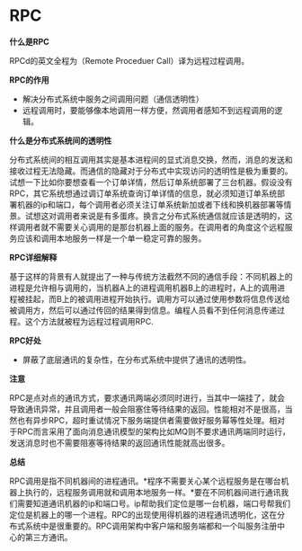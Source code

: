 # RPC

**什么是RPC**

RPCd的英文全程为（Remote Proceduer Call）译为远程过程调用。

**RPC的作用**

- 解决分布式系统中服务之间调用问题（通信透明性）
- 远程调用时，要能够像本地调用一样方便，然调用者感知不到远程调用的逻辑。

**什么是分布式系统间的透明性**

​		分布式系统间的相互调用其实是基本进程间的显式消息交换，然而，消息的发送和接收过程无法隐藏。而通信的隐藏对于分布式中实现访问的透明性是极为重要的。试想一下比如你要想查看一个订单详情，然后订单系统部署了三台机器。假设没有RPC，其它系统想通过调订单系统查询订单详情的信息，就必须知道订单系统部署机器的ip和端口，每个调用者必须关注订单系统新加或者下线和换机器部署等情景。试想这对调用者来说是有多蛋疼。换言之分布式系统通信就应该是透明的，这样调用者就不需要关心调用的是那台机器上面的服务。在调用者的角度这个远程服务应该和调用本地服务一样是一个单一稳定可靠的服务。

**RPC详细解释**

​		基于这样的背景有人就提出了一种与传统方法截然不同的通信手段：不同机器上的进程是允许相与调用的，当机器A上的进程调用机器B上的进程时，A上的调用进程被挂起，而B上的被调用进程开始执行。调用方可以通过使用参数将信息传送给被调用方，然后可以通过传回的结果得到信息。编程人员看不到任何消息传递过程。这个方法就被程为远程过程调用RPC.

**RPC好处**

- 屏蔽了底层通讯的复杂性，在分布式系统中提供了通讯的透明性。

**注意**

RPC是点对点的通讯方式，要求通讯两端必须同时进行，当其中一端挂了，就会导致通讯异常，并且调用者一般会阻塞住等待结果的返回。性能相对不是很高，当然也有异步RPC，超时重试情况下服务端提供者需要做好服务幂等性处理。相对于RPC而言采用了面向消息通讯模型的架构比如MQ则不要求通讯两端同时运行，发送消息时也不需要阻塞等待结果的返回通讯性能就高出很多。

**总结**

​	RPC调用是指不同机器间的进程通讯。*程序不需要关心某个远程服务是在哪台机器上执行的，远程服务调用就和调用本地服务一样。*要在不同机器间进行通讯我们需要知道通讯机器的ip和端口号。ip帮助我们定位是哪一台机器，端口号帮我们定位是机器上的哪一个进程。RPC的出现使用得机器的进程通讯透明化，这在分布式系统中是很重要的。RPC调用架构中客户端和服务端都和一个叫服务注册中心的第三方通讯。